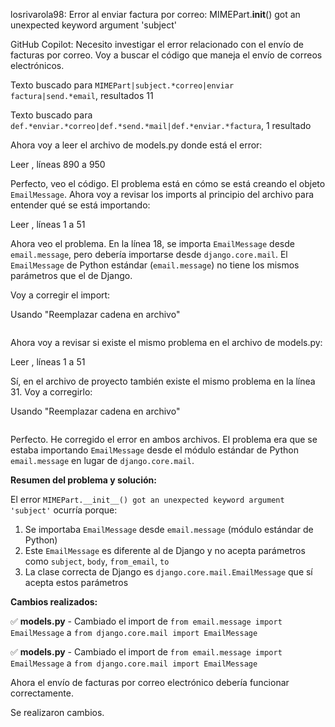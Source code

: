 losrivarola98: Error al enviar factura por correo: MIMEPart.__init__() got an unexpected keyword argument 'subject'

GitHub Copilot: Necesito investigar el error relacionado con el envío de facturas por correo. Voy a buscar el código que maneja el envío de correos electrónicos. 

Texto buscado para `MIMEPart|subject.*correo|enviar factura|send.*email`, resultados 11

Texto buscado para `def.*enviar.*correo|def.*send.*mail|def.*enviar.*factura`, 1 resultado

Ahora voy a leer el archivo de models.py donde está el error: 

Leer [](file:///home/brandon-rivarola/Escritorio/Casa%20de%20cambios/proyectoIS/tauser/transacciones/models.py#890-890), líneas 890 a 950

Perfecto, veo el código. El problema está en cómo se está creando el objeto `EmailMessage`. Ahora voy a revisar los imports al principio del archivo para entender qué se está importando: 

Leer [](file:///home/brandon-rivarola/Escritorio/Casa%20de%20cambios/proyectoIS/tauser/transacciones/models.py#1-1), líneas 1 a 51

Ahora veo el problema. En la línea 18, se importa `EmailMessage` desde `email.message`, pero debería importarse desde `django.core.mail`. El `EmailMessage` de Python estándar (`email.message`) no tiene los mismos parámetros que el de Django.

Voy a corregir el import: 

Usando "Reemplazar cadena en archivo"


```

```
Ahora voy a revisar si existe el mismo problema en el archivo de models.py: 

Leer [](file:///home/brandon-rivarola/Escritorio/Casa%20de%20cambios/proyectoIS/proyecto/transacciones/models.py#1-1), líneas 1 a 51

Sí, en el archivo de proyecto también existe el mismo problema en la línea 31. Voy a corregirlo: 

Usando "Reemplazar cadena en archivo"


```

```
Perfecto. He corregido el error en ambos archivos. El problema era que se estaba importando `EmailMessage` desde el módulo estándar de Python `email.message` en lugar de `django.core.mail`. 

**Resumen del problema y solución:**

El error `MIMEPart.__init__() got an unexpected keyword argument 'subject'` ocurría porque:

1. Se importaba `EmailMessage` desde `email.message` (módulo estándar de Python)
2. Este `EmailMessage` es diferente al de Django y no acepta parámetros como `subject`, `body`, `from_email`, `to`
3. La clase correcta de Django es `django.core.mail.EmailMessage` que sí acepta estos parámetros

**Cambios realizados:**

✅ **models.py** - Cambiado el import de `from email.message import EmailMessage` a `from django.core.mail import EmailMessage`

✅ **models.py** - Cambiado el import de `from email.message import EmailMessage` a `from django.core.mail import EmailMessage`

Ahora el envío de facturas por correo electrónico debería funcionar correctamente.

Se realizaron cambios.